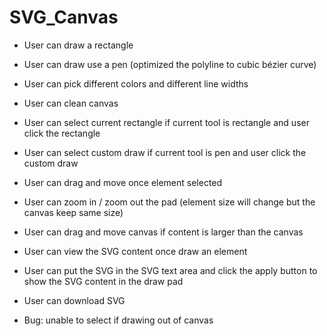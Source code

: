 # SVG_Canvas
- User can draw a rectangle
- User can draw use a pen (optimized the polyline to cubic bézier curve)
- User can pick different colors and different line widths
- User can clean canvas 
- User can select current rectangle if current tool is rectangle and user click the rectangle 
- User can select custom draw if current tool is pen and user click the custom draw 
- User can drag and move once element selected 
- User can zoom in / zoom out the pad (element size will change but the canvas keep same size) 
- User can drag and move canvas if content is larger than the canvas 
- User can view the SVG content once draw an element 
- User can put the SVG in the SVG text area and click the apply button to show the SVG content in the draw pad 
- User can download SVG

- Bug: unable to select if drawing out of canvas
